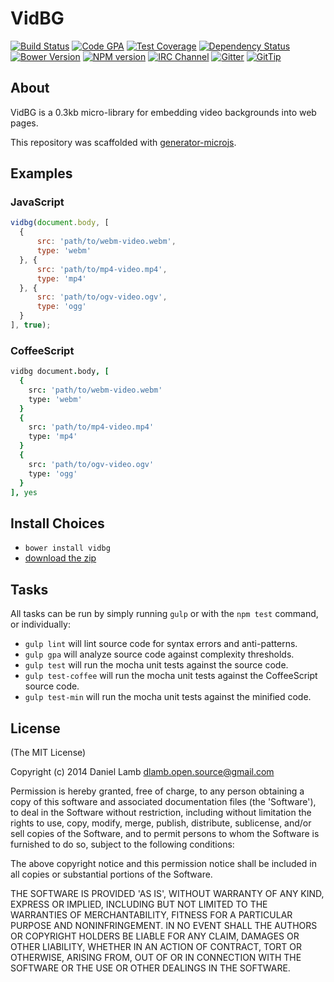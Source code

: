 # VidBG
[![Build Status][build-image]][build-url]
[![Code GPA][gpa-image]][gpa-url]
[![Test Coverage][coverage-image]][coverage-url]
[![Dependency Status][depstat-image]][depstat-url]
[![Bower Version][bower-image]][bower-url]
[![NPM version][npm-image]][npm-url]
[![IRC Channel][irc-image]][irc-url]
[![Gitter][gitter-image]][gitter-url]
[![GitTip][tip-image]][tip-url]

## About

VidBG is a 0.3kb micro-library for embedding video backgrounds into web pages.

This repository was scaffolded with [generator-microjs](https://github.com/daniellmb/generator-microjs).

## Examples

### JavaScript

```JavaScript
vidbg(document.body, [
  {
      src: 'path/to/webm-video.webm',
      type: 'webm'
  }, {
      src: 'path/to/mp4-video.mp4',
      type: 'mp4'
  }, {
      src: 'path/to/ogv-video.ogv',
      type: 'ogg'
  }
], true);
```

### CoffeeScript

```CoffeeScript
vidbg document.body, [
  {
    src: 'path/to/webm-video.webm'
    type: 'webm'
  }
  {
    src: 'path/to/mp4-video.mp4'
    type: 'mp4'
  }
  {
    src: 'path/to/ogv-video.ogv'
    type: 'ogg'
  }
], yes
```

## Install Choices
- `bower install vidbg`
- [download the zip](https://github.com/daniellmb/vidbg/archive/master.zip)

## Tasks

All tasks can be run by simply running `gulp` or with the `npm test` command, or individually:

  * `gulp lint` will lint source code for syntax errors and anti-patterns.
  * `gulp gpa` will analyze source code against complexity thresholds.
  * `gulp test` will run the mocha unit tests against the source code.
  * `gulp test-coffee` will run the mocha unit tests against the CoffeeScript source code.
  * `gulp test-min` will run the mocha unit tests against the minified code.

## License

(The MIT License)

Copyright (c) 2014 Daniel Lamb dlamb.open.source@gmail.com

Permission is hereby granted, free of charge, to any person obtaining
a copy of this software and associated documentation files (the
'Software'), to deal in the Software without restriction, including
without limitation the rights to use, copy, modify, merge, publish,
distribute, sublicense, and/or sell copies of the Software, and to
permit persons to whom the Software is furnished to do so, subject to
the following conditions:

The above copyright notice and this permission notice shall be
included in all copies or substantial portions of the Software.

THE SOFTWARE IS PROVIDED 'AS IS', WITHOUT WARRANTY OF ANY KIND,
EXPRESS OR IMPLIED, INCLUDING BUT NOT LIMITED TO THE WARRANTIES OF
MERCHANTABILITY, FITNESS FOR A PARTICULAR PURPOSE AND NONINFRINGEMENT.
IN NO EVENT SHALL THE AUTHORS OR COPYRIGHT HOLDERS BE LIABLE FOR ANY
CLAIM, DAMAGES OR OTHER LIABILITY, WHETHER IN AN ACTION OF CONTRACT,
TORT OR OTHERWISE, ARISING FROM, OUT OF OR IN CONNECTION WITH THE
SOFTWARE OR THE USE OR OTHER DEALINGS IN THE SOFTWARE.



[build-url]: https://travis-ci.org/daniellmb/VidBG
[build-image]: http://img.shields.io/travis/daniellmb/VidBG.png

[gpa-url]: https://codeclimate.com/github/daniellmb/VidBG
[gpa-image]: https://codeclimate.com/github/daniellmb/VidBG.png

[coverage-url]: https://codeclimate.com/github/daniellmb/VidBG/code?sort=covered_percent&sort_direction=desc
[coverage-image]: https://codeclimate.com/github/daniellmb/VidBG/coverage.png

[depstat-url]: https://david-dm.org/daniellmb/vidbg
[depstat-image]: https://david-dm.org/daniellmb/vidbg.png?theme=shields.io

[issues-url]: https://github.com/daniellmb/vidbg/issues
[issues-image]: http://img.shields.io/github/issues/daniellmb/vidbg.png

[bower-url]: http://bower.io/search/?q=vidbg
[bower-image]: https://badge.fury.io/bo/vidbg.png

[downloads-url]: https://www.npmjs.org/package/vidbg
[downloads-image]: http://img.shields.io/npm/dm/vidbg.png

[npm-url]: https://www.npmjs.org/package/vidbg
[npm-image]: https://badge.fury.io/js/vidbg.png

[irc-url]: http://webchat.freenode.net/?channels=vidbg
[irc-image]: http://img.shields.io/badge/irc-%23vidbg-brightgreen.png

[gitter-url]: https://gitter.im/daniellmb/VidBG
[gitter-image]: http://img.shields.io/badge/gitter-daniellmb/vidbg-brightgreen.png

[tip-url]: https://www.gittip.com/daniellmb
[tip-image]: http://img.shields.io/gittip/daniellmb.png